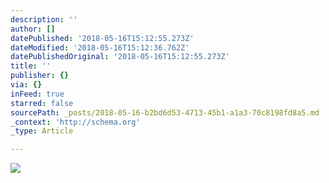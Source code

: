 ```yaml
---
description: ''
author: []
datePublished: '2018-05-16T15:12:55.273Z'
dateModified: '2018-05-16T15:12:36.762Z'
datePublishedOriginal: '2018-05-16T15:12:55.273Z'
title: ''
publisher: {}
via: {}
inFeed: true
starred: false
sourcePath: _posts/2018-05-16-b2bd6d53-4713-45b1-a1a3-70c8198fd8a5.md
_context: 'http://schema.org'
_type: Article

---
```

![](https://the-grid-user-content.s3-us-west-2.amazonaws.com/78e5c332-9e2d-4ef3-8613-1848672a570b.jpg)